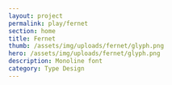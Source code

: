 ```yaml
---
layout: project
permalink: play/fernet
section: home
title: Fernet
thumb: /assets/img/uploads/fernet/glyph.png
hero: /assets/img/uploads/fernet/glyph.png
description: Monoline font
category: Type Design
---
```

